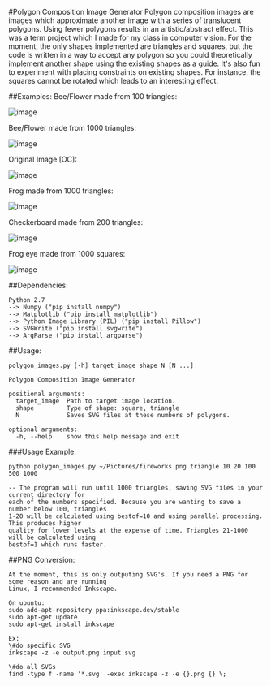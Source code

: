 #Polygon Composition Image Generator
Polygon composition images are images which approximate another image with a series of translucent polygons. Using fewer polygons results in an artistic/abstract effect. This was a term project which I made for my class in computer vision. For the moment, the only shapes implemented are triangles and squares, but the code is written in a way to accept any polygon so you could theoretically implement another shape using the existing shapes as a guide. It's also fun to experiment with placing constraints on existing shapes. For instance, the squares cannot be rotated which leads to an interesting effect.

##Examples:
Bee/Flower made from 100 triangles:

![image](https://github.com/telgin/PolygonCompositionImages/blob/master/examples/bee_100.png?raw=true "Bee 100 Triangles")

Bee/Flower made from 1000 triangles:

![image](https://github.com/telgin/PolygonCompositionImages/blob/master/examples/bee_1000.png?raw=true "Bee 1000 Triangles")

Original Image [OC]:

![image](https://github.com/telgin/PolygonCompositionImages/blob/master/examples/bee.png?raw=true "Original")

Frog made from 1000 triangles:

![image](https://github.com/telgin/PolygonCompositionImages/blob/master/examples/frog_1000.png?raw=true "Frog 1000 Triangles")

Checkerboard made from 200 triangles:

![image](https://github.com/telgin/PolygonCompositionImages/blob/master/examples/checkerboard_200.png?raw=true "Checkerboard 200 Triangles")

Frog eye made from 1000 squares:

![image](https://github.com/telgin/PolygonCompositionImages/blob/master/examples/frog_eye_squares_1000.png?raw=true "Frog Eye 1000 Squares")


##Dependencies:
```text
Python 2.7
--> Numpy ("pip install numpy")
--> Matplotlib ("pip install matplotlib")
--> Python Image Library (PIL) ("pip install Pillow")
--> SVGWrite ("pip install svgwrite")
--> ArgParse ("pip install argparse")
```

##Usage:
```text
polygon_images.py [-h] target_image shape N [N ...]

Polygon Composition Image Generator

positional arguments:
  target_image  Path to target image location.
  shape         Type of shape: square, triangle
  N             Saves SVG files at these numbers of polygons.

optional arguments:
  -h, --help    show this help message and exit
```

###Usage Example:
```text
python polygon_images.py ~/Pictures/fireworks.png triangle 10 20 100 500 1000

-- The program will run until 1000 triangles, saving SVG files in your current directory for
each of the numbers specified. Because you are wanting to save a number below 100, triangles
1-20 will be calculated using bestof=10 and using parallel processing. This produces higher
quality for lower levels at the expense of time. Triangles 21-1000 will be calculated using
bestof=1 which runs faster.
```

##PNG Conversion:
```text
At the moment, this is only outputing SVG's. If you need a PNG for some reason and are running
Linux, I recommended Inkscape.

On ubuntu:
sudo add-apt-repository ppa:inkscape.dev/stable
sudo apt-get update
sudo apt-get install inkscape

Ex:
\#do specific SVG
inkscape -z -e output.png input.svg

\#do all SVGs
find -type f -name '*.svg' -exec inkscape -z -e {}.png {} \;
```
